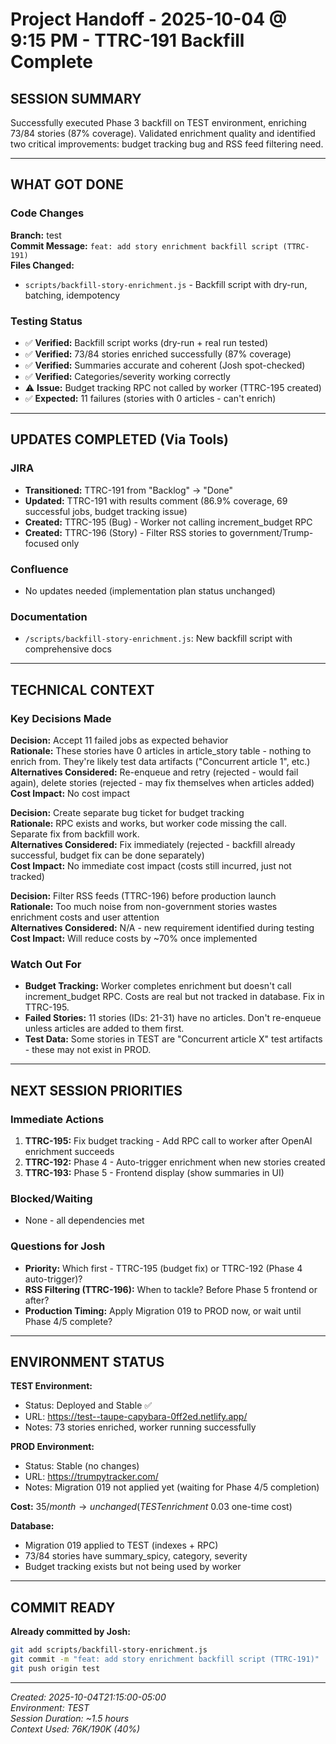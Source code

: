 # Project Handoff - 2025-10-04 @ 9:15 PM - TTRC-191 Backfill Complete

## SESSION SUMMARY
Successfully executed Phase 3 backfill on TEST environment, enriching 73/84 stories (87% coverage). Validated enrichment quality and identified two critical improvements: budget tracking bug and RSS feed filtering need.

---

## WHAT GOT DONE

### Code Changes
**Branch:** test  
**Commit Message:** `feat: add story enrichment backfill script (TTRC-191)`  
**Files Changed:**
- `scripts/backfill-story-enrichment.js` - Backfill script with dry-run, batching, idempotency

### Testing Status
- ✅ **Verified:** Backfill script works (dry-run + real run tested)
- ✅ **Verified:** 73/84 stories enriched successfully (87% coverage)
- ✅ **Verified:** Summaries accurate and coherent (Josh spot-checked)
- ✅ **Verified:** Categories/severity working correctly
- ⚠️ **Issue:** Budget tracking RPC not called by worker (TTRC-195 created)
- ✅ **Expected:** 11 failures (stories with 0 articles - can't enrich)

---

## UPDATES COMPLETED (Via Tools)

### JIRA
- **Transitioned:** TTRC-191 from "Backlog" → "Done"
- **Updated:** TTRC-191 with results comment (86.9% coverage, 69 successful jobs, budget tracking issue)
- **Created:** TTRC-195 (Bug) - Worker not calling increment_budget RPC
- **Created:** TTRC-196 (Story) - Filter RSS stories to government/Trump-focused only

### Confluence
- No updates needed (implementation plan status unchanged)

### Documentation
- `/scripts/backfill-story-enrichment.js`: New backfill script with comprehensive docs

---

## TECHNICAL CONTEXT

### Key Decisions Made

**Decision:** Accept 11 failed jobs as expected behavior  
**Rationale:** These stories have 0 articles in article_story table - nothing to enrich from. They're likely test data artifacts ("Concurrent article 1", etc.)  
**Alternatives Considered:** Re-enqueue and retry (rejected - would fail again), delete stories (rejected - may fix themselves when articles added)  
**Cost Impact:** No cost impact

**Decision:** Create separate bug ticket for budget tracking  
**Rationale:** RPC exists and works, but worker code missing the call. Separate fix from backfill work.  
**Alternatives Considered:** Fix immediately (rejected - backfill already successful, budget fix can be done separately)  
**Cost Impact:** No immediate cost impact (costs still incurred, just not tracked)

**Decision:** Filter RSS feeds (TTRC-196) before production launch  
**Rationale:** Too much noise from non-government stories wastes enrichment costs and user attention  
**Alternatives Considered:** N/A - new requirement identified during testing  
**Cost Impact:** Will reduce costs by ~70% once implemented

### Watch Out For

- **Budget Tracking:** Worker completes enrichment but doesn't call increment_budget RPC. Costs are real but not tracked in database. Fix in TTRC-195.
- **Failed Stories:** 11 stories (IDs: 21-31) have no articles. Don't re-enqueue unless articles are added to them first.
- **Test Data:** Some stories in TEST are "Concurrent article X" test artifacts - these may not exist in PROD.

---

## NEXT SESSION PRIORITIES

### Immediate Actions
1. **TTRC-195:** Fix budget tracking - Add RPC call to worker after OpenAI enrichment succeeds
2. **TTRC-192:** Phase 4 - Auto-trigger enrichment when new stories created
3. **TTRC-193:** Phase 5 - Frontend display (show summaries in UI)

### Blocked/Waiting
- None - all dependencies met

### Questions for Josh
- **Priority:** Which first - TTRC-195 (budget fix) or TTRC-192 (Phase 4 auto-trigger)?
- **RSS Filtering (TTRC-196):** When to tackle? Before Phase 5 frontend or after?
- **Production Timing:** Apply Migration 019 to PROD now, or wait until Phase 4/5 complete?

---

## ENVIRONMENT STATUS

**TEST Environment:**
- Status: Deployed and Stable ✅
- URL: https://test--taupe-capybara-0ff2ed.netlify.app/
- Notes: 73 stories enriched, worker running successfully

**PROD Environment:**
- Status: Stable (no changes)
- URL: https://trumpytracker.com/
- Notes: Migration 019 not applied yet (waiting for Phase 4/5 completion)

**Cost:** $35/month → unchanged (TEST enrichment ~$0.03 one-time cost)

**Database:**
- Migration 019 applied to TEST (indexes + RPC)
- 73/84 stories have summary_spicy, category, severity
- Budget tracking exists but not being used by worker

---

## COMMIT READY

**Already committed by Josh:**
```bash
git add scripts/backfill-story-enrichment.js
git commit -m "feat: add story enrichment backfill script (TTRC-191)"
git push origin test
```

---

_Created: 2025-10-04T21:15:00-05:00_  
_Environment: TEST_  
_Session Duration: ~1.5 hours_  
_Context Used: 76K/190K (40%)_
